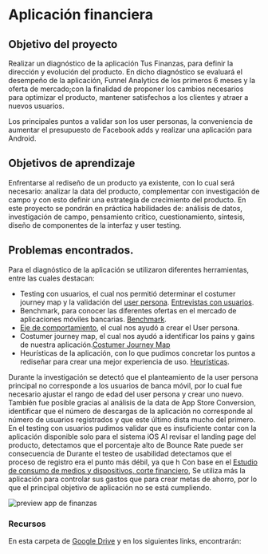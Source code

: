 # Aplicación financiera

## Objetivo del proyecto

Realizar un diagnóstico de la aplicación Tus Finanzas, para definir la dirección y evolución del producto. En dicho diagnóstico se evaluará el desempeño de la aplicación, Funnel Analytics de los primeros 6 meses y la oferta de mercado;con la finalidad de proponer los cambios necesarios para optimizar el producto, mantener satisfechos a los clientes y atraer a nuevos usuarios.

Los principales puntos a validar son los user personas, la conveniencia de aumentar el presupuesto de Facebook adds y realizar una aplicación para Android.

## Objetivos de aprendizaje

Enfrentarse al rediseño de un producto ya existente, con lo cual será necesario: analizar la data del producto, complementar con investigación de campo y con esto definir una estrategia de crecimiento del producto. 
En este proyecto se pondrán en práctica habilidades de: análisis de datos, investigación de campo, pensamiento crítico, cuestionamiento, síntesis, diseño de componentes de la interfaz y user testing.

## Problemas encontrados.

Para el diagnóstico de la aplicación se utilizaron diferentes herramientas, entre las cuales destacan:

- Testing con usuarios, el cual nos permitió determinar el costumer journey map y la validación del [user persona](https://drive.google.com/open?id=1KomY1kEQPEu_scMcnE1wD81EV801jw1a). [Entrevistas con usuarios](https://drive.google.com/open?id=1E96V7Up5YaIC30xjOgxwd9kYBmU2YCz_).
- Benchmark, para conocer las diferentes ofertas en el mercado de aplicaciones móviles bancarias. [Benchmark](https://drive.google.com/open?id=1jmyNU8Tz-KyiserkUOxVQ8F4p22wY7Hr).
- [Eje de comportamiento](https://drive.google.com/open?id=14YMreGReeQAESuFc0ILlIgL6kCA3aU7k), el cual nos ayudó a crear el User persona.
- Costumer journey map, el cual nos ayudó a identificar los pains y gains de nuestra aplicación.[Costumer Journey Map](https://drive.google.com/open?id=14snPKXMdOkP0xfgtM6-INnIyuybRY68e)
- Heurísticas de la aplicación, con lo que pudimos concretar los puntos a rediseñar para crear una mejor experiencia de uso. [Heurísticas](https://drive.google.com/open?id=1ALWr1hGz7Di9e-Y1xbUvL5uilpS3WJJw).

Durante la investigación se detectó que el planteamiento de la user persona principal no corresponde a los usuarios de banca móvil, por lo cual fue necesario ajustar el rango de edad del user persona y crear uno nuevo. También fue posible gracias al análisis de la data de App Store Conversion, identificar que el número de descargas de la aplicación no corresponde al número de usuarios registrados y que este último dista mucho del primero.
En el testing con usuarios pudimos validar que es insuficiente contar con la aplicación disponible solo para el sistema iOS
Al revisar el landing page del producto, detectamos que el porcentaje alto de Bounce Rate puede ser consecuencia de 
Durante el testeo de usabilidad detectamos que el proceso de registro era el punto más débil, ya que h
Con base en el [Estudio de consumo de medios y dispositivos, corte financiero](https://drive.google.com/open?id=1BWRq19LnMxY7g7x5F-KhYbfg1EzI8nTK), 
Se utiliza más la aplicación para controlar sus gastos que para crear metas de ahorro, por lo que el principal objetivo de aplicación no se está cumpliendo.



![preview app de finanzas](https://lh3.googleusercontent.com/WyfUPurRuoXyyeZScQtdLhk063ZozToVlujoljul3TDwJW5KZy3Om_LvuB-TB9IcG2r_BCSpoXtXL-bZjIeGBFxQmL4GYEM2QXnQovq6EvixYaO_Z5-gFMvljM9jye7bVofendMteBI)

### Recursos

En esta carpeta de [Google Drive](https://drive.google.com/drive/u/0/folders/1NWf4701uKDsCK0eLNI8RXEocrI1g1zqd) y en los siguientes
links, encontrarán:

  
